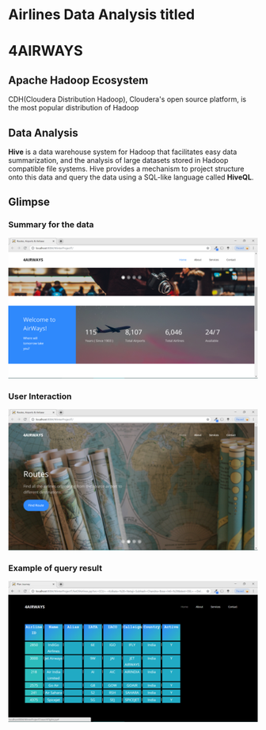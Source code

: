 # Airlines Data Analysis titled

4AIRWAYS
======

## Apache Hadoop Ecosystem
CDH(Cloudera Distribution Hadoop), Cloudera's open source platform, is the most popular distribution of Hadoop

## Data Analysis
**Hive** is a data warehouse system for Hadoop that facilitates easy data summarization, and the analysis of large datasets stored in Hadoop compatible file systems. Hive provides a mechanism to project structure onto this data and query the data using a SQL-like language called **HiveQL**.

## Glimpse

### Summary for the data

![Alt text](public/screenshots/Screenshot5.png?raw=true)

### User Interaction

![Alt text](public/screenshots/Screenshot2.png?raw=true)


### Example of query result

![Alt text](public/screenshots/Screenshot9.png?raw=true)
